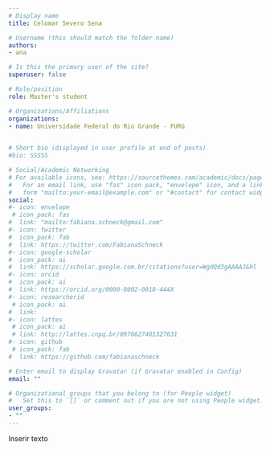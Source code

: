 ```yaml
---
# Display name
title: Celomar Severo Sena 

# Username (this should match the folder name)
authors:
- ana

# Is this the primary user of the site?
superuser: false

# Role/position
role: Master's student 

# Organizations/Affiliations
organizations:
- name: Universidade Federal do Rio Grande - FURG
  

# Short bio (displayed in user profile at end of posts)
#bio: SSSSS

# Social/Academic Networking
# For available icons, see: https://sourcethemes.com/academic/docs/page-builder/#icons
#   For an email link, use "fas" icon pack, "envelope" icon, and a link in the
#   form "mailto:your-email@example.com" or "#contact" for contact widget.
social:
#- icon: envelope
 # icon_pack: fas
#  link: "mailto:fabiana.schneck@gmail.com"
#- icon: twitter
#  icon_pack: fab
#  link: https://twitter.com/FabianaSchneck
#- icon: google-scholar
#  icon_pack: ai
#  link: https://scholar.google.com.br/citations?user=WgdQd3gAAAAJ&hl
#- icon: orcid
#  icon_pack: ai
#  link: https://orcid.org/0000-0002-0018-444X
#- icon: researcherid
 # icon_pack: ai
#  link: 
#- icon: lattes
 # icon_pack: ai
 # link: http://lattes.cnpq.br/0976627401327631
#- icon: github
 # icon_pack: fab
#  link: https://github.com/fabianaschneck

# Enter email to display Gravatar (if Gravatar enabled in Config)
email: ""

# Organizational groups that you belong to (for People widget)
#   Set this to `[]` or comment out if you are not using People widget.
user_groups:
- ""
---
```


Inserir texto
